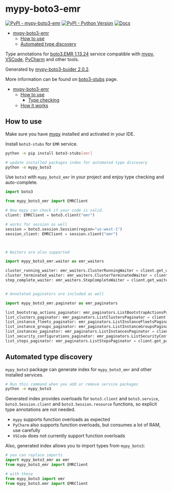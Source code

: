 # mypy-boto3-emr

[![PyPI - mypy-boto3-emr](https://img.shields.io/pypi/v/mypy-boto3-emr.svg?color=blue)](https://pypi.org/project/mypy-boto3-emr)
[![PyPI - Python Version](https://img.shields.io/pypi/pyversions/mypy-boto3-emr.svg?color=blue)](https://pypi.org/project/mypy-boto3-emr)
[![Docs](https://img.shields.io/readthedocs/mypy-boto3-builder.svg?color=blue)](https://mypy-boto3-builder.readthedocs.io/)

- [mypy-boto3-emr](#mypy-boto3-emr)
  - [How to use](#how-to-use)
  - [Automated type discovery](#automated-type-discovery)


Type annotations for
[boto3.EMR 1.13.24](https://boto3.amazonaws.com/v1/documentation/api/1.13.24/reference/services/emr.html#EMR) service
compatible with [mypy](https://github.com/python/mypy), [VSCode](https://code.visualstudio.com/),
[PyCharm](https://www.jetbrains.com/pycharm/) and other tools.

Generated by [mypy-boto3-buider 2.0.2](https://github.com/vemel/mypy_boto3_builder).

More information can be found on [boto3-stubs](https://pypi.org/project/boto3-stubs/) page.

- [mypy-boto3-emr](#mypy-boto3-emr)
  - [How to use](#how-to-use)
    - [Type checking](#type-checking)
  - [How it works](#how-it-works)

## How to use

Make sure you have [mypy](https://github.com/python/mypy) installed and activated in your IDE.

Install `boto3-stubs` for `EMR` service.

```bash
python -m pip install boto3-stubs[emr]

# update installed packages index for automated type discovery
python -m mypy_boto3
```

Use `boto3` with `mypy_boto3_emr` in your project and enjoy type checking and auto-complete.

```python
import boto3

from mypy_boto3_emr import EMRClient

# Now mypy can check if your code is valid.
client: EMRClient = boto3.client("emr")

# works for session as well
session = boto3.session.Session(region="us-west-1")
session_client: EMRClient = session.client("emr")



# Waiters are also supported

import mypy_boto3_emr.waiter as emr_waiters

cluster_running_waiter: emr_waiters.ClusterRunningWaiter = client.get_waiter("cluster_running")
cluster_terminated_waiter: emr_waiters.ClusterTerminatedWaiter = client.get_waiter("cluster_terminated")
step_complete_waiter: emr_waiters.StepCompleteWaiter = client.get_waiter("step_complete")


# Annotated paginators are included as well

import mypy_boto3_emr.paginator as emr_paginators

list_bootstrap_actions_paginator: emr_paginators.ListBootstrapActionsPaginator = client.get_paginator("list_bootstrap_actions")
list_clusters_paginator: emr_paginators.ListClustersPaginator = client.get_paginator("list_clusters")
list_instance_fleets_paginator: emr_paginators.ListInstanceFleetsPaginator = client.get_paginator("list_instance_fleets")
list_instance_groups_paginator: emr_paginators.ListInstanceGroupsPaginator = client.get_paginator("list_instance_groups")
list_instances_paginator: emr_paginators.ListInstancesPaginator = client.get_paginator("list_instances")
list_security_configurations_paginator: emr_paginators.ListSecurityConfigurationsPaginator = client.get_paginator("list_security_configurations")
list_steps_paginator: emr_paginators.ListStepsPaginator = client.get_paginator("list_steps")
```

## Automated type discovery

`mypy_boto3` package can generate index for `mypy_boto3_emr` and other installed services.

```bash
# Run this command when you add or remove service packages
python -m mypy_boto3
```

Generated index provides overloads for `boto3.client` and `boto3.service`,
`boto3.Session.client` and `boto3.Session.resource` functions,
so explicit type annotations are not needed.

- `mypy` supports function overloads as expected
- `PyCharm` also supports function overloads, but consumes a lot of RAM, use carefully
- `VSCode` does not currently support function overloads

Also, generated index allows you to import types from `mypy_boto3`:

```python
# you can replace imports
import mypy_boto3_emr as emr
from mypy_boto3_emr import EMRClient

# with these
from mypy_boto3 import emr
from mypy_boto3.emr import EMRClient
```